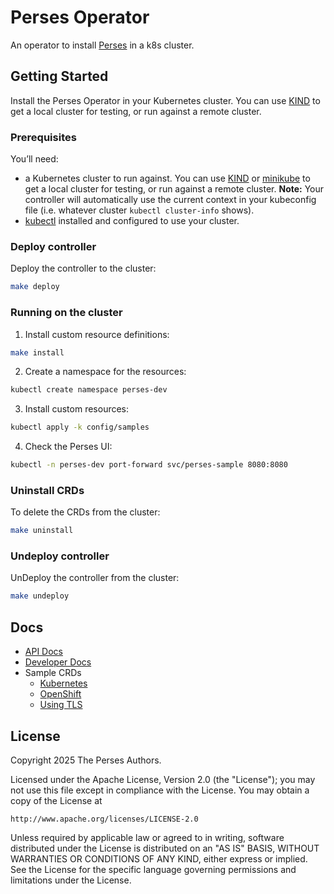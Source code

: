 # Perses Operator

An operator to install [Perses](https://github.com/perses/perses) in a k8s cluster.

## Getting Started

Install the Perses Operator in your Kubernetes cluster. You can use [KIND](https://sigs.k8s.io/kind) to get a local cluster for testing, or run against a remote cluster.

### Prerequisites

You’ll need:

- a Kubernetes cluster to run against. You can use [KIND](https://sigs.k8s.io/kind) or [minikube](https://minikube.sigs.k8s.io/docs/) to get a local cluster for testing, or run against a remote cluster.
**Note:** Your controller will automatically use the current context in your kubeconfig file (i.e. whatever cluster `kubectl cluster-info` shows).
- [kubectl](https://kubernetes.io/docs/tasks/tools/#kubectl) installed and configured to use your cluster.

### Deploy controller

Deploy the controller to the cluster:

```sh
make deploy
```

### Running on the cluster

1. Install custom resource definitions:
```sh
make install
```

2. Create a namespace for the resources:
```sh
kubectl create namespace perses-dev
```

3. Install custom resources:

```sh
kubectl apply -k config/samples
```

4. Check the Perses UI:

```sh
kubectl -n perses-dev port-forward svc/perses-sample 8080:8080
```

### Uninstall CRDs

To delete the CRDs from the cluster:

```sh
make uninstall
```

### Undeploy controller

UnDeploy the controller from the cluster:

```sh
make undeploy
```

## Docs

- [API Docs](docs/api.md)
- [Developer Docs](docs/dev.md)
- Sample CRDs
  - [Kubernetes](config/samples)
  - [OpenShift](config/samples/openshift)
  - [Using TLS](config/samples/tls)

## License

Copyright 2025 The Perses Authors.

Licensed under the Apache License, Version 2.0 (the "License");
you may not use this file except in compliance with the License.
You may obtain a copy of the License at

    http://www.apache.org/licenses/LICENSE-2.0

Unless required by applicable law or agreed to in writing, software
distributed under the License is distributed on an "AS IS" BASIS,
WITHOUT WARRANTIES OR CONDITIONS OF ANY KIND, either express or implied.
See the License for the specific language governing permissions and
limitations under the License.
